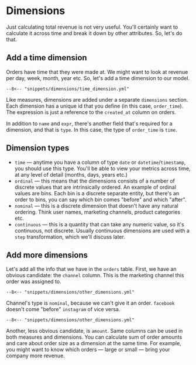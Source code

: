 # Dimensions

Just calculating total revenue is not very useful. You'll certainly want to calculate it
across time and break it down by other attributes. So, let's do that.


## Add a time dimension

Orders have time that they were made at. We might want to look at revenue per day, week,
month, year etc. So, let's add a time dimension to our model.

```{ .yaml title=project.yml hl_lines="14 15 16 17 18"}
--8<-- "snippets/dimensions/time_dimension.yml"
```

Like measures, dimensions are added under a separate `dimensions` section. Each dimension
has a unique id that you define (in this case, `order_time`). The expression is just a
reference to the `created_at` column on orders.

In addition to `name` and `expr`, there's another field that's required for a dimension,
and that is `type`. In this case, the type of `order_time` is `time`.


## Dimension types

- `time` — anytime you have a column of type `date` or `datetime`/`timestamp`, you should
  use this type. You'll be able to view your metrics across time, at any level of detail
  (months, days, years etc.)
- `ordinal` — this means that the dimensions consists of a number of discrete values
  that are intrinsically ordered. An example of ordinal values are bins. Each bin is a
  discrete separate entity, but there's an order to bins, you can say which bin comes
  "before" and which "after".
- `nominal` — this is a discrete dimension that doesn't have any natural ordering. Think
  user names, marketing channels, product categories etc.
- `continuous` — this is a quantity that can take any numeric value, so it's continuous,
  not discrete. Usually continuous dimensions are used with a `step` transformation,
  which we'll discuss later.


## Add more dimensions

Let's add all the info that we have in the `orders` table. First, we have an obvious
candidate: the `channel` column. This is the marketing channel this order was assigned
to.

```{ .yaml title=project.yml hl_lines="19 20 21 22" }
--8<-- "snippets/dimensions/other_dimensions.yml"
```

Channel's type is `nominal`, because we can't give it an order. `facebook` doesn't come
"before" `instagram` of vice versa.

```{ .yaml title=project.yml hl_lines="23 24 25 26" }
--8<-- "snippets/dimensions/other_dimensions.yml"
```

Another, less obvious candidate, is `amount`. Same columns can be used in both measures
and dimensions. You can calculate sum of order amounts and care about order size as a
dimension at the same time. For example, you might want to know which orders — large or
small — bring your company more revenue.

